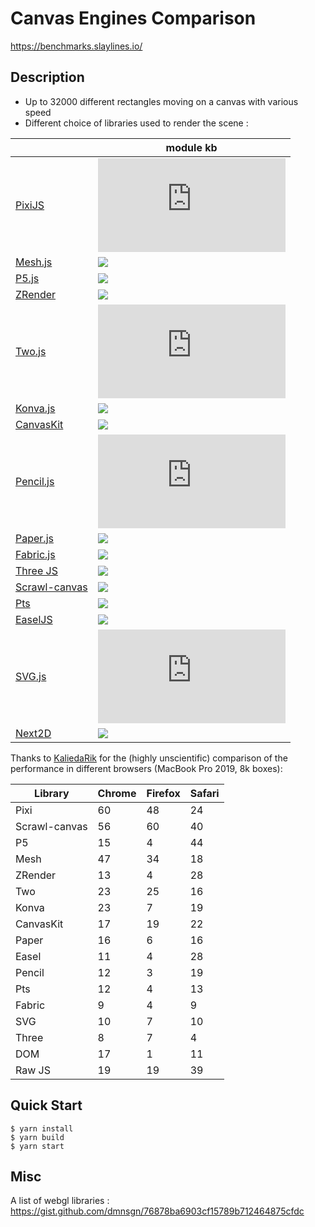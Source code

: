 # Canvas Engines Comparison

https://benchmarks.slaylines.io/

## Description

- Up to 32000 different rectangles moving on a canvas with various speed
- Different choice of libraries used to render the scene :

|                                                            | module kb                                                  |
| ---------------------------------------------------------- | ---------------------------------------------------------- |
| [PixiJS](https://www.pixijs.com)                           | ![](https://badgen.net/bundlephobia/min/pixi.js)           |
| [Mesh.js](https://github.com/mesh-js/mesh.js)              | ![](https://badgen.net/bundlephobia/min/@mesh.js/core)     |
| [P5.js](https://p5js.org)                                  | ![](https://badgen.net/bundlephobia/min/p5)                |
| [ZRender](https://github.com/ecomfe/zrender)               | ![](https://badgen.net/bundlephobia/min/zrender)           |
| [Two.js](https://two.js.org/)                              | ![](https://badgen.net/bundlephobia/min/two.js)            |
| [Konva.js](https://konvajs.org/)                           | ![](https://badgen.net/bundlephobia/min/konva)             |
| [CanvasKit](https://skia.org/docs/user/modules/canvaskit/) | ![](https://badgen.net/bundlephobia/min/canvaskit-wasm)    |
| [Pencil.js](https://pencil.js.org/)                        | ![](https://badgen.net/bundlephobia/min/pencil.js)         |
| [Paper.js](http://paperjs.org/)                            | ![](https://badgen.net/bundlephobia/min/paper)             |
| [Fabric.js](http://fabricjs.com/)                          | ![](https://badgen.net/bundlephobia/min/fabric)            |
| [Three JS](https://threejs.org/)                           | ![](https://badgen.net/bundlephobia/min/three)             |
| [Scrawl-canvas](https://scrawl-v8.rikweb.org.uk/)          | ![](https://badgen.net/bundlephobia/min/scrawl-canvas)     |
| [Pts](https://github.com/williamngan/pts)                  | ![](https://badgen.net/bundlephobia/min/pts)               |
| [EaselJS](https://github.com/CreateJS/EaselJS)             | ![](https://badgen.net/bundlephobia/min/@createjs/easeljs) |
| [SVG.js](https://github.com/svgdotjs/svg.js)               | ![](https://badgen.net/bundlephobia/min/@svgdotjs/svg.js)  |
| [Next2D](https://next2d.app)                               | ![](https://badgen.net/bundlephobia/min/@next2d/player)    |


Thanks to [KaliedaRik](https://github.com/KaliedaRik) for the (highly unscientific) comparison of the performance in different browsers (MacBook Pro 2019, 8k boxes):

| Library | Chrome | Firefox | Safari |
| --- | --- | --- | --- |
| Pixi | 60 | 48 | 24 |
| Scrawl-canvas | 56 | 60 | 40 |
| P5 | 15 | 4 | 44 |
| Mesh | 47 | 34 | 18 |
| ZRender | 13 | 4 | 28 |
| Two | 23 | 25 | 16 |
| Konva | 23 | 7 | 19 |
| CanvasKit | 17 | 19 | 22 |
| Paper | 16 | 6 | 16 |
| Easel | 11 | 4 | 28 |
| Pencil | 12 | 3 | 19 |
| Pts | 12 | 4 | 13 |
| Fabric | 9 | 4 | 9 |
| SVG | 10 | 7 | 10 |
| Three | 8 | 7 | 4 |
| DOM | 17 | 1 | 11 |
| Raw JS | 19 | 19 | 39 |


## Quick Start

```
$ yarn install
$ yarn build
$ yarn start
```

## Misc

A list of webgl libraries : https://gist.github.com/dmnsgn/76878ba6903cf15789b712464875cfdc
